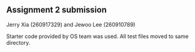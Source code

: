 ## Assignment 2 submission

Jerry Xia (260917329) and Jewoo Lee (260910789)

Starter code provided by OS team was used. All test files moved to same directory.
